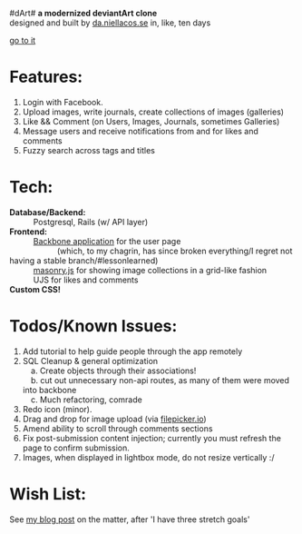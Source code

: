 #dArt#
**a modernized deviantArt clone**  
designed and built by [da.niellacos.se](http://da.niellacos.se/) in, like, ten days

[go to it](http://dart-da.niellacos.se/)

Features:
===
1. Login with Facebook.
2. Upload images, write journals, create collections of images (galleries)
3. Like && Comment (on Users, Images, Journals, sometimes Galleries)
4. Message users and receive notifications from and for likes and comments
5. Fuzzy search across tags and titles

Tech:
===
**Database/Backend:** <br>
&emsp;&emsp;&emsp;Postgresql, Rails (w/ API layer) <br>
**Frontend:** <br>
&emsp;&emsp;&emsp;[Backbone application](http://backbonejs.org/) for the user page<br>
&emsp;&emsp;&emsp;&emsp;&emsp;&emsp;(which, to my chagrin, has since broken everything/I regret not having a stable branch/#lessonlearned)<br>
&emsp;&emsp;&emsp;[masonry.js](http://masonry.desandro.com/) for showing image collections in a grid-like fashion<br>
&emsp;&emsp;&emsp;UJS for likes and comments<br>
**Custom CSS!**

Todos/Known Issues:
===
1. Add tutorial to help guide people through the app remotely
2. SQL Cleanup & general optimization<br>
&emsp;a. Create objects through their associations!<br>
&emsp;b. cut out unnecessary non-api routes, as many of them were moved into backbone<br>
&emsp;c. Much refactoring, comrade<br>
3. Redo icon (minor).
4. Drag and drop for image upload (via [filepicker.io](https://www.inkfilepicker.com/))
5. Amend ability to scroll through comments sections
6. Fix post-submission content injection; currently you must refresh the page to confirm submission.
7. Images, when displayed in lightbox mode, do not resize vertically :/

Wish List:
===
See [my blog post](http://daniellacosse.tumblr.com/post/82960380108/whale-coven-droit-twerp) on the matter, after 'I have three stretch goals'
